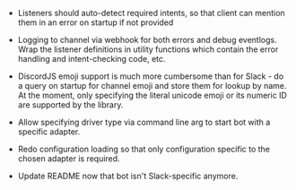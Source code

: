 * Listeners should auto-detect required intents, so that client can mention them in an error on startup if not provided

* Logging to channel via webhook for both errors and debug eventlogs. Wrap the listener definitions in utility functions which
  contain the error handling and intent-checking code, etc.

* DiscordJS emoji support is much more cumbersome than for Slack - do a query on startup for channel emoji and store them for lookup
  by name. At the moment, only specifying the literal unicode emoji or its numeric ID are supported by the library.

* Allow specifying driver type via command line arg to start bot with a specific adapter.

* Redo configuration loading so that only configuration specific to the chosen adapter is required.

* Update README now that bot isn't Slack-specific anymore.